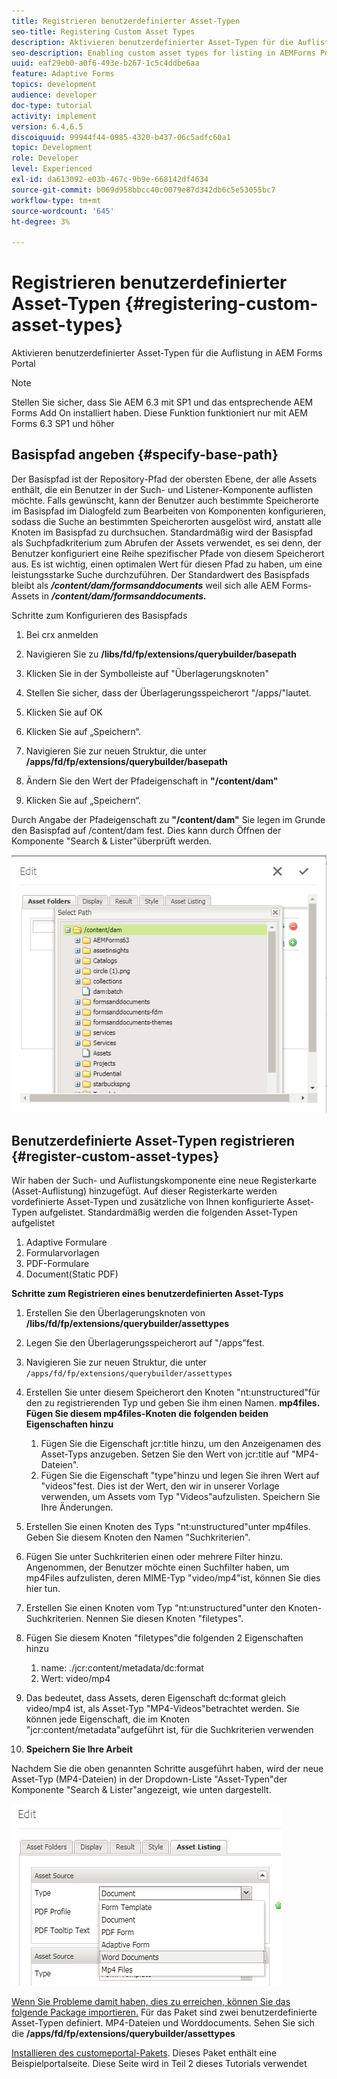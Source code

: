 ```yaml
---
title: Registrieren benutzerdefinierter Asset-Typen
seo-title: Registering Custom Asset Types
description: Aktivieren benutzerdefinierter Asset-Typen für die Auflistung in AEM Forms Portal
seo-description: Enabling custom asset types for listing in AEMForms Portal
uuid: eaf29eb0-a0f6-493e-b267-1c5c4ddbe6aa
feature: Adaptive Forms
topics: development
audience: developer
doc-type: tutorial
activity: implement
version: 6.4,6.5
discoiquuid: 99944f44-0985-4320-b437-06c5adfc60a1
topic: Development
role: Developer
level: Experienced
exl-id: da613092-e03b-467c-9b9e-668142df4634
source-git-commit: b069d958bbcc40c0079e87d342db6c5e53055bc7
workflow-type: tm+mt
source-wordcount: '645'
ht-degree: 3%

---
```


# Registrieren benutzerdefinierter Asset-Typen {#registering-custom-asset-types}

Aktivieren benutzerdefinierter Asset-Typen für die Auflistung in AEM Forms Portal

>[!NOTE]
>
>Stellen Sie sicher, dass Sie AEM 6.3 mit SP1 und das entsprechende AEM Forms Add On installiert haben. Diese Funktion funktioniert nur mit AEM Forms 6.3 SP1 und höher

## Basispfad angeben {#specify-base-path}

Der Basispfad ist der Repository-Pfad der obersten Ebene, der alle Assets enthält, die ein Benutzer in der Such- und Listener-Komponente auflisten möchte. Falls gewünscht, kann der Benutzer auch bestimmte Speicherorte im Basispfad im Dialogfeld zum Bearbeiten von Komponenten konfigurieren, sodass die Suche an bestimmten Speicherorten ausgelöst wird, anstatt alle Knoten im Basispfad zu durchsuchen. Standardmäßig wird der Basispfad als Suchpfadkriterium zum Abrufen der Assets verwendet, es sei denn, der Benutzer konfiguriert eine Reihe spezifischer Pfade von diesem Speicherort aus. Es ist wichtig, einen optimalen Wert für diesen Pfad zu haben, um eine leistungsstarke Suche durchzuführen. Der Standardwert des Basispfads bleibt als **_/content/dam/formsanddocuments_** weil sich alle AEM Forms-Assets in **_/content/dam/formsanddocuments._**

Schritte zum Konfigurieren des Basispfads

1. Bei crx anmelden
1. Navigieren Sie zu **/libs/fd/fp/extensions/querybuilder/basepath**

1. Klicken Sie in der Symbolleiste auf &quot;Überlagerungsknoten&quot;
1. Stellen Sie sicher, dass der Überlagerungsspeicherort &quot;/apps/&quot;lautet.
1. Klicken Sie auf OK
1. Klicken Sie auf „Speichern“.
1. Navigieren Sie zur neuen Struktur, die unter **/apps/fd/fp/extensions/querybuilder/basepath**

1. Ändern Sie den Wert der Pfadeigenschaft in **&quot;/content/dam&quot;**
1. Klicken Sie auf „Speichern“.

Durch Angabe der Pfadeigenschaft zu **&quot;/content/dam&quot;** Sie legen im Grunde den Basispfad auf /content/dam fest. Dies kann durch Öffnen der Komponente &quot;Search &amp; Lister&quot;überprüft werden.

![Basepath](assets/basepath.png)

## Benutzerdefinierte Asset-Typen registrieren {#register-custom-asset-types}

Wir haben der Such- und Auflistungskomponente eine neue Registerkarte (Asset-Auflistung) hinzugefügt. Auf dieser Registerkarte werden vordefinierte Asset-Typen und zusätzliche von Ihnen konfigurierte Asset-Typen aufgelistet. Standardmäßig werden die folgenden Asset-Typen aufgelistet

1. Adaptive Formulare
1. Formularvorlagen
1. PDF-Formulare
1. Document(Static PDF)

**Schritte zum Registrieren eines benutzerdefinierten Asset-Typs**

1. Erstellen Sie den Überlagerungsknoten von **/libs/fd/fp/extensions/querybuilder/assettypes**

1. Legen Sie den Überlagerungsspeicherort auf &quot;/apps&quot;fest.
1. Navigieren Sie zur neuen Struktur, die unter `/apps/fd/fp/extensions/querybuilder/assettypes`

1. Erstellen Sie unter diesem Speicherort den Knoten &quot;nt:unstructured&quot;für den zu registrierenden Typ und geben Sie ihm einen Namen. **mp4files. Fügen Sie diesem mp4files-Knoten die folgenden beiden Eigenschaften hinzu**

   1. Fügen Sie die Eigenschaft jcr:title hinzu, um den Anzeigenamen des Asset-Typs anzugeben. Setzen Sie den Wert von jcr:title auf &quot;MP4-Dateien&quot;.
   1. Fügen Sie die Eigenschaft &quot;type&quot;hinzu und legen Sie ihren Wert auf &quot;videos&quot;fest. Dies ist der Wert, den wir in unserer Vorlage verwenden, um Assets vom Typ &quot;Videos&quot;aufzulisten. Speichern Sie Ihre Änderungen.

1. Erstellen Sie einen Knoten des Typs &quot;nt:unstructured&quot;unter mp4files. Geben Sie diesem Knoten den Namen &quot;Suchkriterien&quot;.
1. Fügen Sie unter Suchkriterien einen oder mehrere Filter hinzu. Angenommen, der Benutzer möchte einen Suchfilter haben, um mp4Files aufzulisten, deren MIME-Typ &quot;video/mp4&quot;ist, können Sie dies hier tun.
1. Erstellen Sie einen Knoten vom Typ &quot;nt:unstructured&quot;unter den Knoten-Suchkriterien. Nennen Sie diesen Knoten &quot;filetypes&quot;.
1. Fügen Sie diesem Knoten &quot;filetypes&quot;die folgenden 2 Eigenschaften hinzu

   1. name: ./jcr:content/metadata/dc:format
   1. Wert: video/mp4

1. Das bedeutet, dass Assets, deren Eigenschaft dc:format gleich video/mp4 ist, als Asset-Typ &quot;MP4-Videos&quot;betrachtet werden. Sie können jede Eigenschaft, die im Knoten &quot;jcr:content/metadata&quot;aufgeführt ist, für die Suchkriterien verwenden

1. **Speichern Sie Ihre Arbeit**

Nachdem Sie die oben genannten Schritte ausgeführt haben, wird der neue Asset-Typ (MP4-Dateien) in der Dropdown-Liste &quot;Asset-Typen&quot;der Komponente &quot;Search &amp; Lister&quot;angezeigt, wie unten dargestellt.

![mp4files](assets/mp4files.png)

[Wenn Sie Probleme damit haben, dies zu erreichen, können Sie das folgende Package importieren.](assets/assettypeskt1.zip) Für das Paket sind zwei benutzerdefinierte Asset-Typen definiert. MP4-Dateien und Worddocuments. Sehen Sie sich die **/apps/fd/fp/extensions/querybuilder/assettypes**

[Installieren des customeportal-Pakets](assets/customportalpage.zip). Dieses Paket enthält eine Beispielportalseite. Diese Seite wird in Teil 2 dieses Tutorials verwendet
